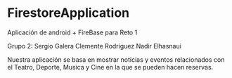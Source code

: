 # FirestoreApplication
Aplicación de android + FireBase para Reto 1

Grupo 2:
Sergio Galera
Clemente Rodriguez
Nadir Elhasnaui

Nuestra aplicación se basa en mostrar noticias y eventos relacionados con el Teatro, Deporte, Musica y Cine en la que se pueden hacen reservas.
